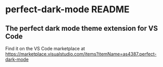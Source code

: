 # perfect-dark-mode README

## The perfect dark mode theme extension for VS Code

Find it on the VS Code marketplace at https://marketplace.visualstudio.com/items?itemName=as4387.perfect-dark-mode
